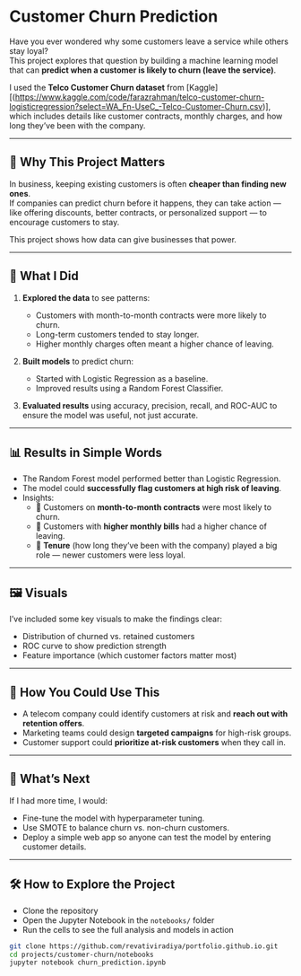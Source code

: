 # Customer Churn Prediction  

Have you ever wondered why some customers leave a service while others stay loyal?  
This project explores that question by building a machine learning model that can **predict when a customer is likely to churn (leave the service)**.  

  I used the **Telco Customer Churn dataset** from [Kaggle][(https://www.kaggle.com/code/farazrahman/telco-customer-churn-logisticregression?select=WA_Fn-UseC_-Telco-Customer-Churn.csv)], which includes details like customer contracts, monthly charges, and how long they’ve been with the company.  

---

## 🌟 Why This Project Matters  
In business, keeping existing customers is often **cheaper than finding new ones**.  
If companies can predict churn before it happens, they can take action — like offering discounts, better contracts, or personalized support — to encourage customers to stay.  

This project shows how data can give businesses that power.  

---

## 🔎 What I Did  
1. **Explored the data** to see patterns:  
   - Customers with month-to-month contracts were more likely to churn.  
   - Long-term customers tended to stay longer.  
   - Higher monthly charges often meant a higher chance of leaving.  

2. **Built models** to predict churn:  
   - Started with Logistic Regression as a baseline.  
   - Improved results using a Random Forest Classifier.  

3. **Evaluated results** using accuracy, precision, recall, and ROC-AUC to ensure the model was useful, not just accurate.  

---

## 📊 Results in Simple Words  
- The Random Forest model performed better than Logistic Regression.  
- The model could **successfully flag customers at high risk of leaving**.  
- Insights:  
  - 📌 Customers on **month-to-month contracts** were most likely to churn.  
  - 📌 Customers with **higher monthly bills** had a higher chance of leaving.  
  - 📌 **Tenure** (how long they’ve been with the company) played a big role — newer customers were less loyal.  

---

## 🖼️ Visuals  
I’ve included some key visuals to make the findings clear:  

- Distribution of churned vs. retained customers  
- ROC curve to show prediction strength  
- Feature importance (which customer factors matter most)  

---

## 🚀 How You Could Use This  
- A telecom company could identify customers at risk and **reach out with retention offers**.  
- Marketing teams could design **targeted campaigns** for high-risk groups.  
- Customer support could **prioritize at-risk customers** when they call in.  

---

## 🔮 What’s Next  
If I had more time, I would:  
- Fine-tune the model with hyperparameter tuning.  
- Use SMOTE to balance churn vs. non-churn customers.  
- Deploy a simple web app so anyone can test the model by entering customer details.  

---

## 🛠️ How to Explore the Project  
- Clone the repository  
- Open the Jupyter Notebook in the `notebooks/` folder  
- Run the cells to see the full analysis and models in action  

```bash
git clone https://github.com/revativiradiya/portfolio.github.io.git
cd projects/customer-churn/notebooks
jupyter notebook churn_prediction.ipynb
